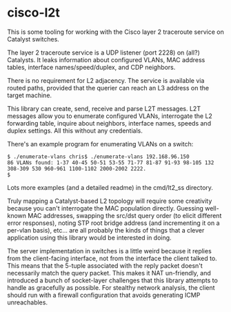 # cisco-l2t

This is some tooling for working with the Cisco layer 2 traceroute service on Catalyst switches.

The layer 2 traceroute service is a UDP listener (port 2228) on (all?) Catalysts. It leaks information about configured VLANs, MAC address tables, interface names/speed/duplex, and CDP neighbors.

There is no requirement for L2 adjacency. The service is available via routed paths, provided that the querier can reach an L3 address on the target machine.

This library can create, send, receive and parse L2T messages. L2T messages allow you to enumerate configured VLANs, interrogate the L2 forwarding table, inquire about neighbors, interface names, speeds and duplex settings. All this without any credentials.

There's an example program for enumerating VLANs on a switch:

    $ ./enumerate-vlans chris$ ./enumerate-vlans 192.168.96.150
    86 VLANs found: 1-37 40-45 50-51 53-55 71-77 81-87 91-93 98-105 132 308-309 530 960-961 1100-1102 2000-2002 2222.
    $

Lots more examples (and a detailed readme) in the cmd/lt2_ss directory.

Truly mapping a Catalyst-based L2 topology will require some creativity because you can't interrogate the MAC population directly. Guessing well-known MAC addresses, swapping the src/dst query order (to elicit different error responses), noting STP root bridge address (and incrementing it on a per-vlan basis), etc... are all probably the kinds of things that a clever application using this library would be interested in doing.

The server implementation in switches is a little weird because it replies from the client-facing interface, not from the interface the client talked to. This means that the 5-tuple associated with the reply packet doesn't necessarily match the query packet. This makes it NAT un-friendly, and introduced a bunch of socket-layer challenges that this library attempts to handle as gracefully as possible. For stealthy network analysis, the client should run with a firewall configuration that avoids generating ICMP unreachables.
